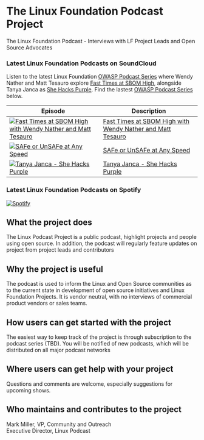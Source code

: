 # The Linux Foundation Podcast Project

The Linux Foundation Podcast - Interviews with LF Project Leads and Open Source Advocates

### Latest Linux Foundation Podcasts on SoundCloud

Listen to the latest Linux Foundation [OWASP Podcast Series](https://soundcloud.com/owasp-podcast/) where Wendy Nather and Matt Tesauro explore [Fast Times at SBOM High](https://soundcloud.com/owasp-podcast/fast-times-at-sbom-high-with-wendy-nather-and-matt-tesauro), alongside Tanya Janca as [She Hacks Purple](https://soundcloud.com/owasp-podcast/tanya-janca). Find the lastest [OWASP Podcast Series](https://soundcloud.com/owasp-podcast/) below.

| Episode | Description |
| ------- | ----------- |
| [![Fast Times at SBOM High with Wendy Nather and Matt Tesauro](https://i1.sndcdn.com/artworks-w7oWbUxpTRdyNtXX-KOVXDw-t67x67.jpg)](https://soundcloud.com/owasp-podcast/fast-times-at-sbom-high-with-wendy-nather-and-matt-tesauro) | [Fast Times at SBOM High with Wendy Nather and Matt Tesauro](https://soundcloud.com/owasp-podcast/fast-times-at-sbom-high-with-wendy-nather-and-matt-tesauro) |
| [![SAFe or UnSAFe at Any Speed](https://i1.sndcdn.com/artworks-YZmEbDMcCChMjj6A-IezvvA-t67x67.jpg)](https://soundcloud.com/owasp-podcast/safe-of-unsafe-at-any-speed) | [SAFe or UnSAFe at Any Speed](https://soundcloud.com/owasp-podcast/safe-of-unsafe-at-any-speed) |
| [![Tanya Janca - She Hacks Purple](https://i1.sndcdn.com/artworks-4gWbGDUEBZizgpQ9-YIcfzg-t67x67.jpg)](https://soundcloud.com/owasp-podcast/tanya-janca) | [Tanya Janca - She Hacks Purple](https://soundcloud.com/owasp-podcast/tanya-janca) |

### Latest Linux Foundation Podcasts on Spotify

[![Spotify](https://spotify-github-readme.vercel.app/api/spotify)](https://open.spotify.com/collection/tracks)

## What the project does

The Linux Podcast Project is a public podcast, highlight projects and people using open source. In addition, the podcast will regularly feature updates on project from project leads and contributors

## Why the project is useful

The podcast is used to inform the Linux and Open Source communities as to the current state in development of open source initiatives and Linux Foundation Projects. It is vendor neutral, with no interviews of commercial product vendors or sales teams.

## How users can get started with the project

The easiest way to keep track of the project is through subscription to the podcast series (TBD). You will be notified of new podcasts, which will be distributed on all major podcast networks

## Where users can get help with your project

Questions and comments are welcome, especially suggestions for upcoming shows.

## Who maintains and contributes to the project

Mark Miller, VP, Community and Outreach<br />
Executive Director, Linux Podcast
